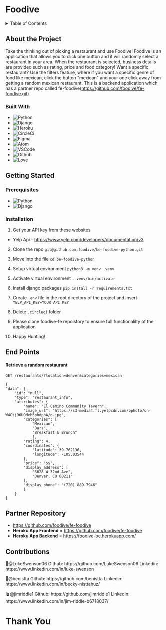 # Foodive
<details>
<summary> Table of Contents</summary>
<ol>
<li>About the Project</li>
<ul>
<li> Built With </li>
</ul>
<li> Getting Started </li>
<ul>
<li> Prerequisites </li>
<li> Installation </li>
</ul>
<li> EndPoints </li>
<ul>
<li> Partner Repository</li>
</ul>
<ul>
<li> Contributors </li>
</ul>
<li> Thank you </li>
</ol>
</details>

## About the Project
Take the thinking out of picking a restaurant and use Foodive! Foodive is an application that allows you to click one button and it will randomly select a restaurant in your area. When the restaurant is selected, business details are provided such as rating, price and food category! Want a specific restaurant? Use the filters feature, where if you want a specific genre of food like mexican, click the button "mexican" and your one click away from getting a random mexican restaurant. This is a backend application which has a partner repo called fe-foodive(https://github.com/foodive/fe-foodive.git)  

### Built With
- ![Python](https://img.shields.io/badge/Python-3776AB?style=for-the-badge&logo=python&logoColor=white)
- ![Django](https://img.shields.io/badge/Django-092E20?style=for-the-badge&logo=django&logoColor=white)
- ![Heroku](https://img.shields.io/badge/Heroku-430098?style=for-the-badge&logo=heroku&logoColor=white)
- ![CircleCi](https://img.shields.io/badge/circleci-343434?style=for-the-badge&logo=circleci&logoColor=white)
- ![Figma](https://img.shields.io/badge/Figma-F24E1E?style=for-the-badge&logo=figma&logoColor=white)
- ![Atom](https://img.shields.io/badge/Atom-66595C?style=for-the-badge&logo=Atom&logoColor=white)
- ![VSCode](https://img.shields.io/badge/Visual_Studio_Code-0078D4?style=for-the-badge&logo=visual%20studio%20code&logoColor=white)
- ![Github](https://img.shields.io/badge/GitHub-100000?style=for-the-badge&logo=github&logoColor=white)
- ![Love](http://ForTheBadge.com/images/badges/built-with-love.svg)


## Getting Started

### Prerequisites
- ![Python](https://img.shields.io/badge/pythonversion-v3.10.6-blue)
- ![Django](https://img.shields.io/badge/djangoversion-v4.1-blue)

### Installation
1. Get your API key from these websites
- Yelp Api - https://www.yelp.com/developers/documentation/v3

2. Clone the repo
`git@github.com:foodive/be-foodive-python.git`

3. Move into the file
`cd be-foodive-python`

4. Setup virtual environment
`python3 -m venv .venv`

5. Activate virtual environment
`. venv/bin/activate`

6. Install django packages
`pip install -r requirements.txt`

7. Create `.env` file in the root directory of the project and insert `YELP_API_KEY=YOUR API KEY`

8. Delete `.circleci` folder

9. Please clone foodive-fe repoistory to ensure full functionalilty of the application

9. Happy Hunting!

## End Points
#### Retrieve a random restaurant 
```
GET /restaurants/?location=denver&categories=mexican
```

```
{
"data": {
    "id": "null",
    "type": "restaurant_info",
    "attributes": {
        "name": "El Camino Community Tavern",
        "image_url": "https://s3-media4.fl.yelpcdn.com/bphoto/on-W4Ctj96UOMeM5phdphA/o.jpg",
        "categories": [
            "Mexican",
            "Bars",
            "Breakfast & Brunch"
            ],
        "rating": 4,
        "coordinates": {
            "latitude": 39.762136,
            "longitude": -105.03544
        },
        "price": "$$",
        "display_address": [
            "3628 W 32nd Ave",
            "Denver, CO 80211"
        ],
        "display_phone": "(720) 889-7946"
        }
    }
}
```

## Partner Repository
- https://github.com/foodive/fe-foodive
- **Heroku App Frontend**  = https://github.com/foodive/fe-foodive
- **Heroku App Backend** = https://foodive-be.herokuapp.com/

## Contributions
<p>📶@LukeSwenson06 Github: https://github.com/LukeSwenson06 Linkedin: https://www.linkedin.com/in/luke-swenson </p>
<p>🥟@benistta Github: https://github.com/benistta Linkedin: https://www.linkedin.com/in/becky-nisttahuz/ </p>
<p>🪴@jimriddle1 Github: https://github.com/jimriddle1 Linkedin: https://www.linkedin.com/in/jim-riddle-b6718037/ </p>


# Thank You
